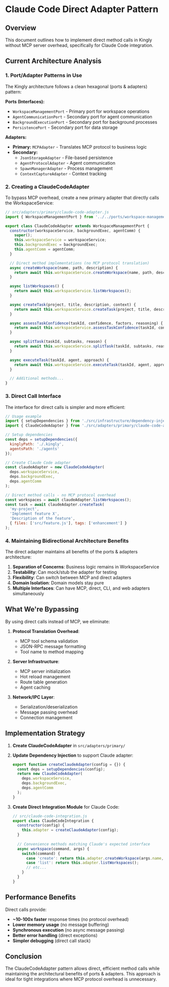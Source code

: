 # Claude Code Direct Adapter Pattern

## Overview

This document outlines how to implement direct method calls in Kingly without MCP server overhead, specifically for Claude Code integration.

## Current Architecture Analysis

### 1. Port/Adapter Patterns in Use

The Kingly architecture follows a clean hexagonal (ports & adapters) pattern:

**Ports (Interfaces):**
- `WorkspaceManagementPort` - Primary port for workspace operations
- `AgentCommunicationPort` - Secondary port for agent communication
- `BackgroundExecutionPort` - Secondary port for background processes
- `PersistencePort` - Secondary port for data storage

**Adapters:**
- **Primary:** `MCPAdapter` - Translates MCP protocol to business logic
- **Secondary:** 
  - `JsonStorageAdapter` - File-based persistence
  - `AgentProtocolAdapter` - Agent communication
  - `SpawnManagerAdapter` - Process management
  - `ContextCaptureAdapter` - Context tracking

### 2. Creating a ClaudeCodeAdapter

To bypass MCP overhead, create a new primary adapter that directly calls the WorkspaceService:

```javascript
// src/adapters/primary/claude-code-adapter.js
import { WorkspaceManagementPort } from '../../ports/workspace-management.js';

export class ClaudeCodeAdapter extends WorkspaceManagementPort {
  constructor(workspaceService, backgroundExec, agentComm) {
    super();
    this.workspaceService = workspaceService;
    this.backgroundExec = backgroundExec;
    this.agentComm = agentComm;
  }

  // Direct method implementations (no MCP protocol translation)
  async createWorkspace(name, path, description) {
    return await this.workspaceService.createWorkspace(name, path, description);
  }

  async listWorkspaces() {
    return await this.workspaceService.listWorkspaces();
  }

  async createTask(project, title, description, context) {
    return await this.workspaceService.createTask(project, title, description, context);
  }

  async assessTaskConfidence(taskId, confidence, factors, reasoning) {
    return await this.workspaceService.assessTaskConfidence(taskId, confidence, factors, reasoning);
  }

  async splitTask(taskId, subtasks, reason) {
    return await this.workspaceService.splitTask(taskId, subtasks, reason);
  }

  async executeTask(taskId, agent, approach) {
    return await this.workspaceService.executeTask(taskId, agent, approach);
  }

  // Additional methods...
}
```

### 3. Direct Call Interface

The interface for direct calls is simpler and more efficient:

```javascript
// Usage example
import { setupDependencies } from './src/infrastructure/dependency-injection.js';
import { ClaudeCodeAdapter } from './src/adapters/primary/claude-code-adapter.js';

// Setup dependencies
const deps = setupDependencies({
  kinglyPath: './.kingly',
  agentsPath: './agents'
});

// Create Claude Code adapter
const claudeAdapter = new ClaudeCodeAdapter(
  deps.workspaceService,
  deps.backgroundExec,
  deps.agentComm
);

// Direct method calls - no MCP protocol overhead
const workspaces = await claudeAdapter.listWorkspaces();
const task = await claudeAdapter.createTask(
  'my-project',
  'Implement feature X',
  'Description of the feature',
  { files: ['src/feature.js'], tags: ['enhancement'] }
);
```

### 4. Maintaining Bidirectional Architecture Benefits

The direct adapter maintains all benefits of the ports & adapters architecture:

1. **Separation of Concerns**: Business logic remains in WorkspaceService
2. **Testability**: Can mock/stub the adapter for testing
3. **Flexibility**: Can switch between MCP and direct adapters
4. **Domain Isolation**: Domain models stay pure
5. **Multiple Interfaces**: Can have MCP, direct, CLI, and web adapters simultaneously

## What We're Bypassing

By using direct calls instead of MCP, we eliminate:

1. **Protocol Translation Overhead**:
   - MCP tool schema validation
   - JSON-RPC message formatting
   - Tool name to method mapping

2. **Server Infrastructure**:
   - MCP server initialization
   - Hot reload management
   - Route table generation
   - Agent caching

3. **Network/IPC Layer**:
   - Serialization/deserialization
   - Message passing overhead
   - Connection management

## Implementation Strategy

1. **Create ClaudeCodeAdapter** in `src/adapters/primary/`
2. **Update Dependency Injection** to support Claude adapter:
   ```javascript
   export function createClaudeAdapter(config = {}) {
     const deps = setupDependencies(config);
     return new ClaudeCodeAdapter(
       deps.workspaceService,
       deps.backgroundExec,
       deps.agentComm
     );
   }
   ```

3. **Create Direct Integration Module** for Claude Code:
   ```javascript
   // src/claude-code-integration.js
   export class ClaudeCodeIntegration {
     constructor(config) {
       this.adapter = createClaudeAdapter(config);
     }
     
     // Convenience methods matching Claude's expected interface
     async workspace(command, args) {
       switch(command) {
         case 'create': return this.adapter.createWorkspace(args.name, args.path, args.description);
         case 'list': return this.adapter.listWorkspaces();
         // etc...
       }
     }
   }
   ```

## Performance Benefits

Direct calls provide:
- **~10-100x faster** response times (no protocol overhead)
- **Lower memory usage** (no message buffering)
- **Synchronous execution** (no async message passing)
- **Better error handling** (direct exceptions)
- **Simpler debugging** (direct call stack)

## Conclusion

The ClaudeCodeAdapter pattern allows direct, efficient method calls while maintaining the architectural benefits of ports & adapters. This approach is ideal for tight integrations where MCP protocol overhead is unnecessary.